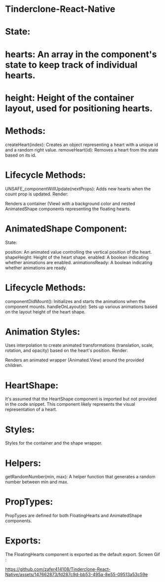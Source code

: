 # Tinderclone-React-Native
# State:

# hearts: An array in the component's state to keep track of individual hearts.
# height: Height of the container layout, used for positioning hearts.
# Methods:

createHeart(index): Creates an object representing a heart with a unique id and a random right value.
removeHeart(id): Removes a heart from the state based on its id.
# Lifecycle Methods:

UNSAFE_componentWillUpdate(nextProps): Adds new hearts when the count prop is updated.
Render:

Renders a container (View) with a background color and nested AnimatedShape components representing the floating hearts.
# AnimatedShape Component:
State:

position: An animated value controlling the vertical position of the heart.
shapeHeight: Height of the heart shape.
enabled: A boolean indicating whether animations are enabled.
animationsReady: A boolean indicating whether animations are ready.
# Lifecycle Methods:

componentDidMount(): Initializes and starts the animations when the component mounts.
handleOnLayout(e): Sets up various animations based on the layout height of the heart shape.
# Animation Styles:

Uses interpolation to create animated transformations (translation, scale, rotation, and opacity) based on the heart's position.
Render:

Renders an animated wrapper (Animated.View) around the provided children.
# HeartShape:
It's assumed that the HeartShape component is imported but not provided in the code snippet. This component likely represents the visual representation of a heart.
# Styles:
Styles for the container and the shape wrapper.
# Helpers:
getRandomNumber(min, max): A helper function that generates a random number between min and max.
# PropTypes:
PropTypes are defined for both FloatingHearts and AnimatedShape components.
# Exports:
The FloatingHearts component is exported as the default export.
Screen Gif :


https://github.com/zafer414108/Tinderclone-React-Native/assets/147662873/fd287c9d-bb53-495a-8e55-09513a53c59e

